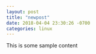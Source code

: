 ```yaml
---
layout: post
title: "newpost"
date: 2018-04-04 23:30:26 -0700
categories: linux
---
```


This is some sample content

